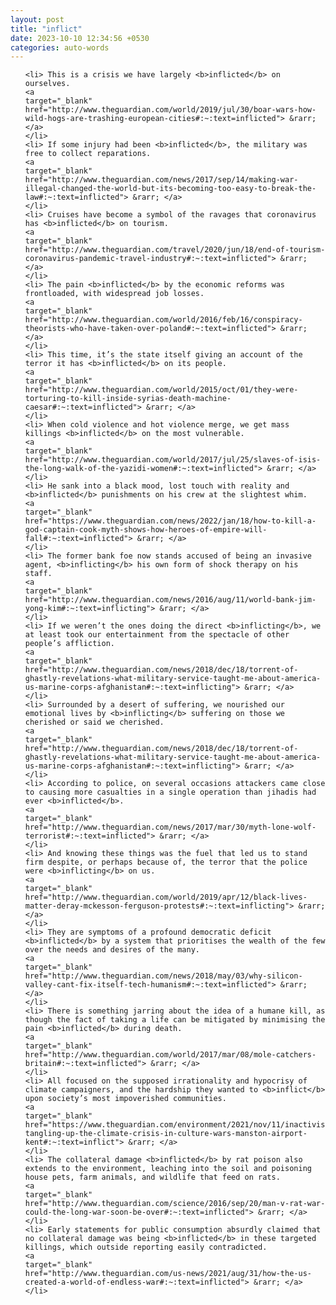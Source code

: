 ```yaml
---
layout: post
title: "inflict"
date: 2023-10-10 12:34:56 +0530
categories: auto-words
---
```

<ol>

    <li> This is a crisis we have largely <b>inflicted</b> on ourselves.
    <a 
    target="_blank" 
    href="http://www.theguardian.com/world/2019/jul/30/boar-wars-how-wild-hogs-are-trashing-european-cities#:~:text=inflicted"> &rarr; </a>
    </li>
    <li> If some injury had been <b>inflicted</b>, the military was free to collect reparations.
    <a 
    target="_blank" 
    href="http://www.theguardian.com/news/2017/sep/14/making-war-illegal-changed-the-world-but-its-becoming-too-easy-to-break-the-law#:~:text=inflicted"> &rarr; </a>
    </li>
    <li> Cruises have become a symbol of the ravages that coronavirus has <b>inflicted</b> on tourism.
    <a 
    target="_blank" 
    href="http://www.theguardian.com/travel/2020/jun/18/end-of-tourism-coronavirus-pandemic-travel-industry#:~:text=inflicted"> &rarr; </a>
    </li>
    <li> The pain <b>inflicted</b> by the economic reforms was frontloaded, with widespread job losses.
    <a 
    target="_blank" 
    href="http://www.theguardian.com/world/2016/feb/16/conspiracy-theorists-who-have-taken-over-poland#:~:text=inflicted"> &rarr; </a>
    </li>
    <li> This time, it’s the state itself giving an account of the terror it has <b>inflicted</b> on its people.
    <a 
    target="_blank" 
    href="http://www.theguardian.com/world/2015/oct/01/they-were-torturing-to-kill-inside-syrias-death-machine-caesar#:~:text=inflicted"> &rarr; </a>
    </li>
    <li> When cold violence and hot violence merge, we get mass killings <b>inflicted</b> on the most vulnerable.
    <a 
    target="_blank" 
    href="http://www.theguardian.com/world/2017/jul/25/slaves-of-isis-the-long-walk-of-the-yazidi-women#:~:text=inflicted"> &rarr; </a>
    </li>
    <li> He sank into a black mood, lost touch with reality and <b>inflicted</b> punishments on his crew at the slightest whim.
    <a 
    target="_blank" 
    href="https://www.theguardian.com/news/2022/jan/18/how-to-kill-a-god-captain-cook-myth-shows-how-heroes-of-empire-will-fall#:~:text=inflicted"> &rarr; </a>
    </li>
    <li> The former bank foe now stands accused of being an invasive agent, <b>inflicting</b> his own form of shock therapy on his staff.
    <a 
    target="_blank" 
    href="http://www.theguardian.com/news/2016/aug/11/world-bank-jim-yong-kim#:~:text=inflicting"> &rarr; </a>
    </li>
    <li> If we weren’t the ones doing the direct <b>inflicting</b>, we at least took our entertainment from the spectacle of other people’s affliction.
    <a 
    target="_blank" 
    href="http://www.theguardian.com/news/2018/dec/18/torrent-of-ghastly-revelations-what-military-service-taught-me-about-america-us-marine-corps-afghanistan#:~:text=inflicting"> &rarr; </a>
    </li>
    <li> Surrounded by a desert of suffering, we nourished our emotional lives by <b>inflicting</b> suffering on those we cherished or said we cherished.
    <a 
    target="_blank" 
    href="http://www.theguardian.com/news/2018/dec/18/torrent-of-ghastly-revelations-what-military-service-taught-me-about-america-us-marine-corps-afghanistan#:~:text=inflicting"> &rarr; </a>
    </li>
    <li> According to police, on several occasions attackers came close to causing more casualties in a single operation than jihadis had ever <b>inflicted</b>.
    <a 
    target="_blank" 
    href="http://www.theguardian.com/news/2017/mar/30/myth-lone-wolf-terrorist#:~:text=inflicted"> &rarr; </a>
    </li>
    <li> And knowing these things was the fuel that led us to stand firm despite, or perhaps because of, the terror that the police were <b>inflicting</b> on us.
    <a 
    target="_blank" 
    href="http://www.theguardian.com/world/2019/apr/12/black-lives-matter-deray-mckesson-ferguson-protests#:~:text=inflicting"> &rarr; </a>
    </li>
    <li> They are symptoms of a profound democratic deficit <b>inflicted</b> by a system that prioritises the wealth of the few over the needs and desires of the many.
    <a 
    target="_blank" 
    href="http://www.theguardian.com/news/2018/may/03/why-silicon-valley-cant-fix-itself-tech-humanism#:~:text=inflicted"> &rarr; </a>
    </li>
    <li> There is something jarring about the idea of a humane kill, as though the fact of taking a life can be mitigated by minimising the pain <b>inflicted</b> during death.
    <a 
    target="_blank" 
    href="http://www.theguardian.com/world/2017/mar/08/mole-catchers-britain#:~:text=inflicted"> &rarr; </a>
    </li>
    <li> All focused on the supposed irrationality and hypocrisy of climate campaigners, and the hardship they wanted to <b>inflict</b> upon society’s most impoverished communities.
    <a 
    target="_blank" 
    href="https://www.theguardian.com/environment/2021/nov/11/inactivists-tangling-up-the-climate-crisis-in-culture-wars-manston-airport-kent#:~:text=inflict"> &rarr; </a>
    </li>
    <li> The collateral damage <b>inflicted</b> by rat poison also extends to the environment, leaching into the soil and poisoning house pets, farm animals, and wildlife that feed on rats.
    <a 
    target="_blank" 
    href="http://www.theguardian.com/science/2016/sep/20/man-v-rat-war-could-the-long-war-soon-be-over#:~:text=inflicted"> &rarr; </a>
    </li>
    <li> Early statements for public consumption absurdly claimed that no collateral damage was being <b>inflicted</b> in these targeted killings, which outside reporting easily contradicted.
    <a 
    target="_blank" 
    href="http://www.theguardian.com/us-news/2021/aug/31/how-the-us-created-a-world-of-endless-war#:~:text=inflicted"> &rarr; </a>
    </li>